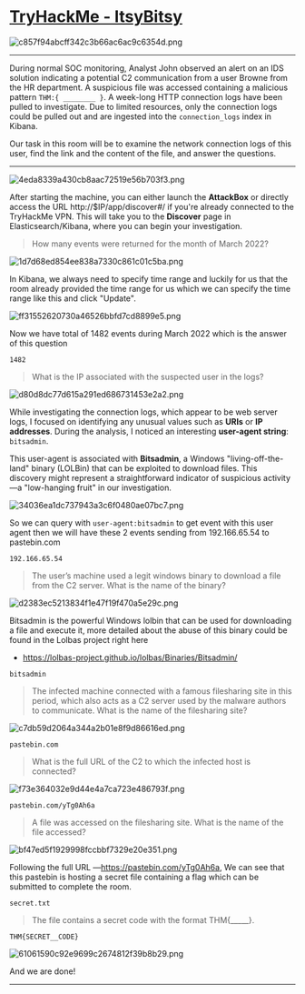 # [TryHackMe - ItsyBitsy](https://tryhackme.com/room/itsybitsy)
![c857f94abcff342c3b66ac6ac9c6354d.png](../../_resources/c857f94abcff342c3b66ac6ac9c6354d.png)
***
During normal SOC monitoring, Analyst John observed an alert on an IDS solution indicating a potential C2 communication from a user Browne from the HR department. A suspicious file was accessed containing a malicious pattern `THM:{ ________ }`. A week-long HTTP connection logs have been pulled to investigate. Due to limited resources, only the connection logs could be pulled out and are ingested into the `connection_logs` index in Kibana.

Our task in this room will be to examine the network connection logs of this user, find the link and the content of the file, and answer the questions.
***
![4eda8339a430cb8aac72519e56b703f3.png](../../_resources/4eda8339a430cb8aac72519e56b703f3.png)

After starting the machine, you can either launch the **AttackBox** or directly access the URL http://$IP/app/discover#/ if you're already connected to the TryHackMe VPN. This will take you to the **Discover** page in Elasticsearch/Kibana, where you can begin your investigation.

>How many events were returned for the month of March 2022?

![1d7d68ed854ee838a7330c861c01c5ba.png](../../_resources/1d7d68ed854ee838a7330c861c01c5ba.png)

In Kibana, we always need to specify time range and luckily for us that the room already provided the time range for us which we can specify the time range like this and click "Update".

![ff31552620730a46526bbfd7cd8899e5.png](../../_resources/ff31552620730a46526bbfd7cd8899e5.png)

Now we have total of 1482 events during March 2022 which is the answer of this question

```
1482
```

>What is the IP associated with the suspected user in the logs?

![d80d8dc77d615a291ed686731453e2a2.png](../../_resources/d80d8dc77d615a291ed686731453e2a2.png)

While investigating the connection logs, which appear to be web server logs, I focused on identifying any unusual values such as **URIs** or **IP addresses**. During the analysis, I noticed an interesting **user-agent string**: `bitsadmin`.

This user-agent is associated with **Bitsadmin**, a Windows "living-off-the-land" binary (LOLBin) that can be exploited to download files. This discovery might represent a straightforward indicator of suspicious activity—a "low-hanging fruit" in our investigation.

![34036ea1dc737943a3c6f0480ae07bc7.png](../../_resources/34036ea1dc737943a3c6f0480ae07bc7.png)

So we can query with `user-agent:bitsadmin` to get event with this user agent then we will have these 2 events sending from 192.166.65.54 to pastebin.com

```
192.166.65.54
```

>The user’s machine used a legit windows binary to download a file from the C2 server. What is the name of the binary?

![d2383ec5213834f1e47f19f470a5e29c.png](../../_resources/d2383ec5213834f1e47f19f470a5e29c.png)

Bitsadmin is the powerful Windows lolbin that can be used for downloading a file and execute it, more detailed about the abuse of this binary could be found in the Lolbas project right here
- https://lolbas-project.github.io/lolbas/Binaries/Bitsadmin/

```
bitsadmin
```

>The infected machine connected with a famous filesharing site in this period, which also acts as a C2 server used by the malware authors to communicate. What is the name of the filesharing site?

![c7db59d2064a344a2b01e8f9d86616ed.png](../../_resources/c7db59d2064a344a2b01e8f9d86616ed.png)
```
pastebin.com
```

>What is the full URL of the C2 to which the infected host is connected?

![f73e364032e9d44e4a7ca723e486793f.png](../../_resources/f73e364032e9d44e4a7ca723e486793f.png)
```
pastebin.com/yTg0Ah6a 
```

>A file was accessed on the filesharing site. What is the name of the file accessed?

![bf47ed5f1929998fccbbf7329e20e351.png](../../_resources/bf47ed5f1929998fccbbf7329e20e351.png)

Following the full URL —https://pastebin.com/yTg0Ah6a, We can see that this pastebin is hosting a secret file containing a flag which can be submitted to complete the room.

```
secret.txt
```

>The file contains a secret code with the format THM{_____}.
```
THM{SECRET__CODE}
```

![61061590c92e9699c2674812f39b8b29.png](../../_resources/61061590c92e9699c2674812f39b8b29.png)

And we are done!
***
